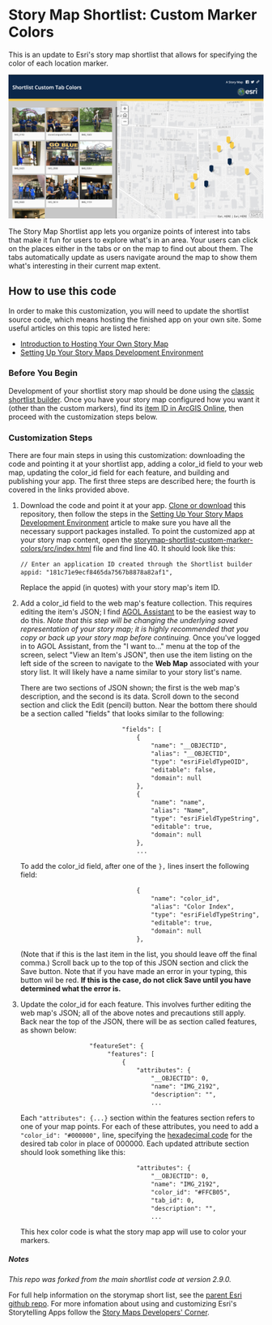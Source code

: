 Story Map Shortlist: Custom Marker Colors
================
This is an update to Esri's story map shortlist that allows for specifying the color of each location marker.

![App](shortlist-custom-colors.png) 

The Story Map Shortlist app lets you organize points of interest into tabs that make it fun for users to explore what's in an area. Your users can click on the places either in the tabs or on the map to find out about them. The tabs automatically update as users navigate around the map to show them what's interesting in their current map extent.

## How to use this code
In order to make this customization, you will need to update the shortlist source code, 
which means hosting the finished app on your own site. Some useful articles on this topic 
are listed here:
* [Introduction to Hosting Your Own Story Map](https://medium.com/story-maps-developers-corner/an-introduction-to-hosting-your-own-story-map-e2450181ad2f)
* [Setting Up Your Story Maps Development Environment](https://medium.com/story-maps-developers-corner/setup-your-story-maps-development-environment-783522f3e0f)

### Before You Begin
Development of your shortlist story map should be done using the 
[classic shortlist builder](https://storymaps-classic.arcgis.com/en/). Once you have your story map 
configured how you want it (other than the custom markers), find its [item ID in ArcGIS Online](https://community.esri.com/community/gis/web-gis/arcgisonline/blog/2019/06/06/where-can-i-find-the-item-id-for-an-arcgis-online-item),
 then proceed with the customization steps below.

### Customization Steps
There are four main steps in using this customization: downloading the code and pointing it 
at your shortlist app, adding a color_id field to your web map, updating the color_id field for
each feature, and building and publishing your app. The first three steps are described here; the 
fourth is covered in the links provided above.
1. Download the code and point it at your app. [Clone or download](https://help.github.com/en/github/creating-cloning-and-archiving-repositories/cloning-a-repository)
this repository, then follow the steps in the [Setting Up Your Story Maps Development Environment](https://medium.com/story-maps-developers-corner/setup-your-story-maps-development-environment-783522f3e0f)
article to make sure you have all the necessary support packages installed. To point the customized app at your 
story map content, open the [storymap-shortlist-custom-marker-colors/src/index.html](src/index.html) file and find line 40. 
It should look like this: 
    ```
    // Enter an application ID created through the Shortlist builder
    appid: "181c71e9ecf8465da7567b8878a82af1",
    ```
    Replace the appid (in quotes) with your story map's item ID.
    
2. Add a color_id field to the web map's feature collection. This requires editing the item's JSON; I find [AGOL Assistant](https://ago-assistant.esri.com/)
to be the easiest way to do this. *Note that this step will be changing the underlying saved representation of your story
map; it is highly recommended that you copy or back up your story map before continuing.* Once you've logged in to AGOL Assistant, from the "I want to..." menu at the top of the screen,
select "View an Item's JSON", then use the item listing on the left side of the screen to navigate to the **Web Map** associated
with your story list. It will likely have a name similar to your story list's name.  

    There are two sections of JSON shown; the first is the web map's description, and the second is its data. Scroll down to 
    the second section and click the Edit (pencil) button. Near the bottom there should be a section called "fields" that looks
    similar to the following:
    ```
                                "fields": [
                                    {
                                        "name": "__OBJECTID",
                                        "alias": "__OBJECTID",
                                        "type": "esriFieldTypeOID",
                                        "editable": false,
                                        "domain": null
                                    },
                                    {
                                        "name": "name",
                                        "alias": "Name",
                                        "type": "esriFieldTypeString",
                                        "editable": true,
                                        "domain": null
                                    },
                                    ...
    
   ```
   To add the color_id field, after one of the ```},``` lines insert the following field:
   ```
                                   {
                                       "name": "color_id",
                                       "alias": "Color Index",
                                       "type": "esriFieldTypeString",
                                       "editable": true,
                                       "domain": null
                                   },
   ```
   (Note that if this is the last item in the list, you should leave off the final comma.)
   Scroll back up to the top of this JSON section and click the Save button. Note that if you have made an error in 
   your typing, this button wil be red. **If this is the case, do not click Save until you have determined what the error is.**

3. Update the color_id for each feature. This involves further editing the web map's JSON; all of the above notes and
precautions still apply. Back near the top of the JSON, there will be as section called features, as shown below:
    ```
                       "featureSet": {
                            "features": [
                                {
                                    "attributes": {
                                        "__OBJECTID": 0,
                                        "name": "IMG_2192",
                                        "description": "",
                                        ...
    ```
    Each ```"attributes": {...}``` section within the features section refers to one of your map points. For each of these
    attributes, you need to add a ```"color_id": "#000000",``` line, specifying the [hexadecimal code](https://www.google.com/search?q=color+picker) for the desired tab
    color in place of 000000. Each updated attribute section should look something like this:
    ```
                                    "attributes": {
                                        "__OBJECTID": 0,
                                        "name": "IMG_2192",
                                        "color_id": "#FFCB05",
                                        "tab_id": 0,
                                        "description": "",
                                        ...

    ```
    This hex color code is what the story map app will use to color your markers.


##### Notes
*This repo was forked from the main shortlist code at version 2.9.0.*

For full help information on the storymap short list, see the [parent Esri github repo](https://github.com/Esri/storymap-shortlist).
For more infomation about using and customizing Esri's Storytelling Apps follow the [Story Maps Developers' Corner](https://developerscorner.storymaps.arcgis.com).

